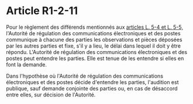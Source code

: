 # Article R1-2-11

Pour le règlement des différends mentionnés aux [articles L. 5-4 et L. 5-5,][1] l'Autorité de régulation des communications électroniques et des postes communique à chacune des parties les observations et pièces déposées par les autres parties et fixe, s'il y a lieu, le délai dans lequel il doit y être répondu. L'Autorité de régulation des communications électroniques et des postes peut entendre les parties. Elle est tenue de les entendre si elles en font la demande. 

Dans l'hypothèse où l'Autorité de régulation des communications électroniques et des postes décide d'entendre les parties, l'audition est publique, sauf demande conjointe des parties ou, en cas de désaccord entre elles, sur décision de l'Autorité.

 [1]: /affichCodeArticle.do?cidTexte=LEGITEXT000006070987&idArticle=LEGIARTI000006465325&dateTexte=&categorieLien=cid